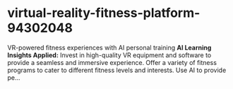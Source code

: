 # virtual-reality-fitness-platform-94302048
VR-powered fitness experiences with AI personal training  **AI Learning Insights Applied:**  Invest in high-quality VR equipment and software to provide a seamless and immersive experience.  Offer a variety of fitness programs to cater to different fitness levels and interests.  Use AI to provide pe...
